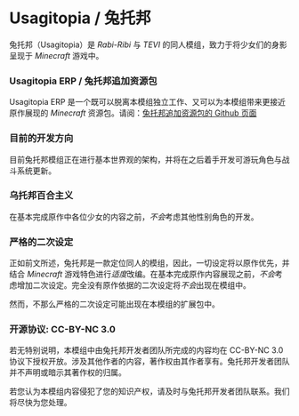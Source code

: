 # Usagitopia / 兔托邦

兔托邦（Usagitopia）是 *Rabi-Ribi* 与 *TEVI* 的同人模组，致力于将少女们的身影呈现于 *Minecraft* 游戏中。

### Usagitopia ERP / 兔托邦追加资源包

Usagitopia ERP 是一个既可以脱离本模组独立工作、又可以为本模组带来更接近原作展现的 *Minecraft* 资源包。请阅：[兔托邦追加资源包的 Github 页面](https://github.com/SnowyIris/Usagitopia-ERP)

### 目前的开发方向

目前兔托邦模组正在进行基本世界观的架构，并将在之后着手开发可游玩角色与战斗系统更新。

### 乌托邦百合主义

在基本完成原作中各位少女的内容之前，*不会*考虑其他性别角色的开发。

### 严格的二次设定

正如前文所述，兔托邦是一款定位同人的模组，因此，一切设定将以原作优先，并结合 *Minecraft* 游戏特色进行*适度*改编。在基本完成原作内容展现之前，*不会*考虑增加二次设定。完全没有原作依据的二次设定将*不会*出现在模组中。

然而，不那么严格的二次设定可能出现在本模组的扩展包中。


### 开源协议: CC-BY-NC 3.0

若无特别说明，本模组中由兔托邦开发者团队所完成的内容均在 CC-BY-NC 3.0 协议下授权开放。涉及其他作者的内容，著作权由其作者享有。兔托邦开发者团队并不声明或暗示其著作权的归属。

若您认为本模组内容侵犯了您的知识产权，请及时与兔托邦开发者团队联系。我们将尽快为您处理。
